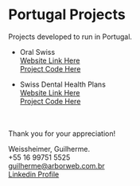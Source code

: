 # Portugal Projects

Projects developed to run in Portugal.<br />

* Oral Swiss<br />
[Website Link Here](https://oralswiss.com/)<br />
[Project Code Here](https://github.com/gsweissheimer/portfolio/tree/master/Portugal/Oral%20Swiss)

* Swiss Dental Health Plans<br />
[Website Link Here](http://swissdentalhealthplans.com/)<br />
[Project Code Here](https://github.com/gsweissheimer/portfolio/tree/master/Portugal/Swiss%20Dental%20Health%20Plans)

<br /><br />Thank you for your appreciation!

Weissheimer, Guilherme.<br />
+55 16 99751 5525<br />
guilherme@arborweb.com.br<br />
[Linkedin Profile](https://www.linkedin.com/in/guilherme-weissheimer-400868131/?locale=en_US)